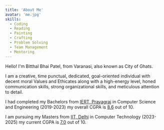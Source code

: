 ```yaml
---
title: 'About Me'
avatar: 'me.jpg'
skills:
  - Coding
  - Reading
  - Painting
  - Crafting
  - Problem Solving
  - Team Management
  - Mentoring
---
```


Hello! I'm Bitthal Bhai Patel, from Varanasi, also known as City of Ghats.

I am a creative, time punctual, dedicated, goal-oriented individual with decent moral Values and Ethicates along with a high-energy level, honed communication skills, strong organizational skills, and meticulous attention to detail.

I had completed  my Bachelors from [IERT, Prayagraj](https://www.iert.ac.in/) in Computer Science and Engineering (2019-2023) my overall CGPA is [8.6]() out of 10.

I am pursuing  my Masters from [IIT, Delhi](https://home.iitd.ac.in/) in Computer Technology (2023-2025) my current CGPA is [7.0]() out of 10.
